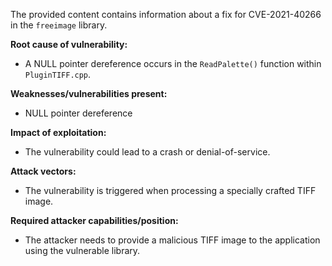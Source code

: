 The provided content contains information about a fix for CVE-2021-40266 in the `freeimage` library.

**Root cause of vulnerability:**
- A NULL pointer dereference occurs in the `ReadPalette()` function within `PluginTIFF.cpp`.

**Weaknesses/vulnerabilities present:**
- NULL pointer dereference

**Impact of exploitation:**
- The vulnerability could lead to a crash or denial-of-service.

**Attack vectors:**
- The vulnerability is triggered when processing a specially crafted TIFF image.

**Required attacker capabilities/position:**
- The attacker needs to provide a malicious TIFF image to the application using the vulnerable library.